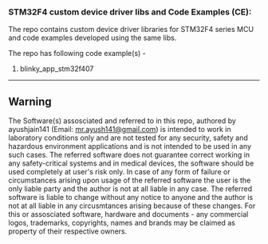 ### STM32F4 custom device driver libs and Code Examples (CE):<br>

The repo contains custom device driver libraries for STM32F4 series MCU and code examples developed using the same libs.

The repo has following code example(s) - <br>

1. blinky_app_stm32f407

---------------------------------------------------------
## Warning
The Software(s) assosciated and referred to in this repo, authored by ayushjain141 (Email: mr.ayush141@gmail.com) is intended to work in laboratory conditions only and are not tested for any security, safety and hazardous environment applications and is not intended to be used in any such cases. The referred software does not guarantee correct working in any safety-critical systems and in medical devices, the software should be used completely at user's risk only. In case of any form of failure or circumstances arising upon usage of the referred software the user is the only liable party and the author is not at all liable in any case. The referred software is liable to change without any notice to anyone and the author is not at all liable in any circusmtances arising because of these changes. For this or assosciated software, hardware and documents - any commercial logos, trademarks, copyrights, names and brands may be claimed as property of their respective owners.
